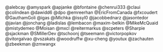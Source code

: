 @alebcay
@amyspark
@apjanke
@bfontaine
@chenrui333
@claui
@colindean
@dawidd6
@dpo
@emreerhan
@EricFromCanada
@fxcoudert
@GauthamGoli
@igas
@iMichka
@issyl0
@jacobbednarz
@jasontedor
@javian
@jonchang
@ladislas
@lembacon
@maxim-belkin
@MikeMcQuaid
@mistydemeo
@Moisan
@mxcl
@reitermarkus
@scpeters
@Sharpie
@sjackman
@SMillerDev
@tschoonj
@tseemann
@victorpopkov
@vitorgalvao
@vszakats
@woodruffw
@xu-cheng
@youtux
@zachauten
@zbeekman
@zmwangx
